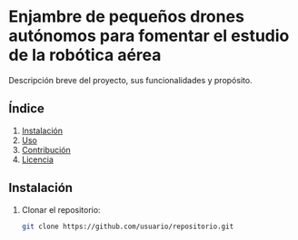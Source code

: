 # Enjambre de pequeños drones autónomos para fomentar el estudio de la robótica aérea

Descripción breve del proyecto, sus funcionalidades y propósito.

## Índice
1. [Instalación](#instalación)
2. [Uso](#uso)
3. [Contribución](#contribución)
4. [Licencia](#licencia)

## Instalación

1. Clonar el repositorio:
   ```bash
   git clone https://github.com/usuario/repositorio.git
